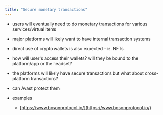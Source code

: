 ```yaml
---
title: "Secure monetary transactions"
---
```

- users will eventually need to do monetary transactions for various services/virtual items
- major platforms will likely want to have internal transaction systems
- direct use of crypto wallets is also expected - ie. NFTs
- how will user's access their wallets? will they be bound to the platform/app or the headset?
- the platforms will likely have secure transactions but what about cross-platform transactions?
- can Avast protect them

- examples
	- [https://www.bosonprotocol.io/](https://www.bosonprotocol.io/)